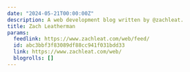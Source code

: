 ```yaml
---
date: "2024-05-21T00:00:00Z"
description: A web development blog written by @zachleat.
title: Zach Leatherman
params:
  feedlink: https://www.zachleat.com/web/feed/
  id: abc3bbf3f83089df88cc941f031bdd33
  link: https://www.zachleat.com/web/
  blogrolls: []
---
```

